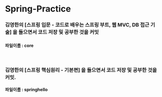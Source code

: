 # Spring-Practice

<h3>김영한의 [스프링 입문 - 코드로 배우는 스프링 부트, 웹 MVC, DB 접근 기술] 을 들으면서 코드 저장 및 공부한 것을 커밋<h3>
<h4>파일이름 : core </h4>

<br>

<h3>김영한의 [스프링 핵심원리 - 기본편] 을 들으면서 코드 저장 및 공부한 것을 커밋.</h3>
<h4>파일이름 : springhello</h4>

